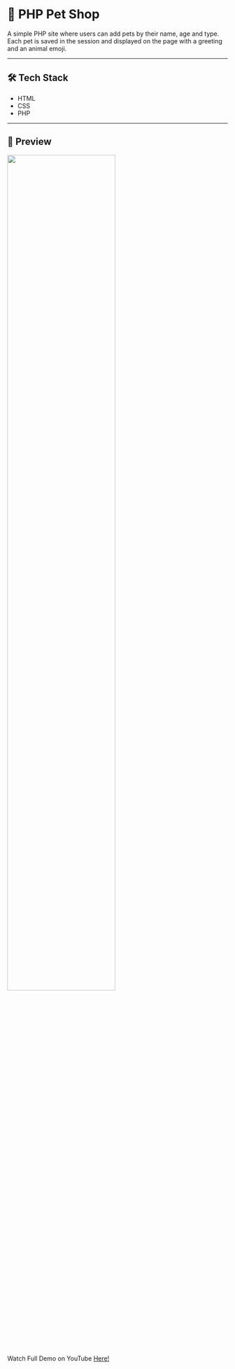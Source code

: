 # 🐾 PHP Pet Shop

A simple PHP site where users can add pets by their name, age and type. Each pet is saved in the session and displayed on the page with a greeting and an animal emoji. 

____

## 🛠️ Tech Stack
* HTML  
* CSS  
* PHP  

---

## 🚀 Preview

  <img 
    src="gifPetShop.gif" 
    style="width: 70%;" 
  />

Watch Full Demo on YouTube <a href="https://youtu.be/EXoIIKUmqU0"> Here!
</a>

